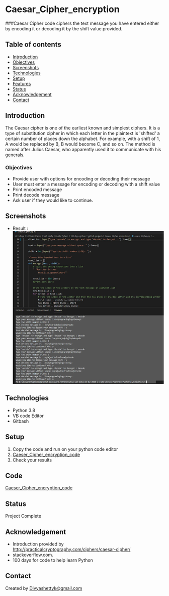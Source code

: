 # Caesar_Cipher_encryption


###Caesar Cipher code ciphers the text message you have entered either by encoding it or decoding it by the shift value provided. 

## Table of contents
* [Introduction ](#introduction )
* [Objectives ](#objectives)
* [Screenshots](#screenshots)
* [Technologies](#technologies)
* [Setup](#setup)
* [Features](#features-to-look-for)
* [Status](#status)
* [Acknowledgement ](#acknowledgement )
* [Contact](#contact)


## Introduction
The Caesar cipher is one of the earliest known and simplest ciphers. It is a type of substitution cipher in which each letter in the plaintext is 'shifted' a certain number of places down the alphabet. For example, with a shift of 1, A would be replaced by B, B would become C, and so on. The method is named after Julius Caesar, who apparently used it to communicate with his generals.

### Objectives
 - Provide user with options for encoding or decoding their message
 -  User must enter a message for encoding or decoding with a shift value
 - Print encoded message
 - Print decode  message
 - Ask user if they would like to continue.

## Screenshots
- Result : 
![Screenshot](./Images/Output.jpg)


## Technologies
* Python 3.8
* VB code Editor
* Gitbash


## Setup
1. Copy the code and run on your python code editor
2. [Caeser_Cipher_encryption_code](./Caecer_Cipher.py)
4. Check your results


## Code 
[Caeser_Cipher_encryption_code](./Caecer_Cipher.py)



## Status
Project Complete

## Acknowledgement 
- Introduction provided by http://practicalcryptography.com/ciphers/caesar-cipher/
- stackoverflow.com.
- 100 days for code to help learn Python



## Contact
Created by [Divyashettyk@gmail.com](#divyashettyk@gmail.com)



 












